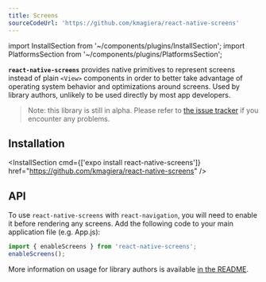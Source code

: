 ```yaml
---
title: Screens
sourceCodeUrl: 'https://github.com/kmagiera/react-native-screens'
---
```


import InstallSection from '~/components/plugins/InstallSection';
import PlatformsSection from '~/components/plugins/PlatformsSection';

**`react-native-screens`** provides native primitives to represent screens instead of plain `<View>` components in order to better take advantage of operating system behavior and optimizations around screens. Used by library authors, unlikely to be used directly by most app developers.

> Note: this library is still in alpha. Please refer to [the issue tracker](https://github.com/kmagiera/react-native-screens/issues) if you encounter any problems.

<PlatformsSection android emulator ios simulator web />

## Installation

<InstallSection cmd={['expo install react-native-screens']} href="https://github.com/kmagiera/react-native-screens" />

## API

To use `react-native-screens` with `react-navigation`, you will need to enable it before rendering any screens. Add the following code to your main application file (e.g. App.js):

```js
import { enableScreens } from 'react-native-screens';
enableScreens();
```

More information on usage for library authors is available [in the README](https://github.com/kmagiera/react-native-screens).
